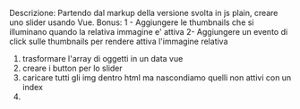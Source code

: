 Descrizione:
Partendo dal markup della versione svolta in js plain, creare uno slider usando Vue.
Bonus:
1 - Aggiungere le thumbnails che si illuminano quando la relativa immagine e' attiva
2-  Aggiungere un evento di click sulle thumbnails per rendere attiva l'immagine relativa


1. trasformare l'array di oggetti in un data vue
2. creare i button per lo slider
3. caricare tutti gli img dentro html ma nascondiamo quelli non attivi con un index
4. 